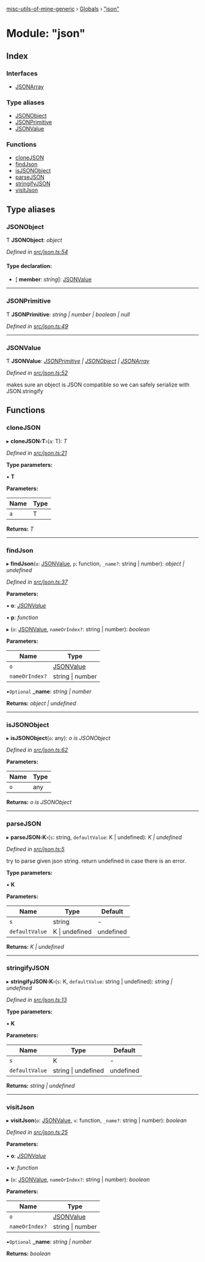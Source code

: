 [misc-utils-of-mine-generic](../README.md) › [Globals](../globals.md) › ["json"](_json_.md)

# Module: "json"

## Index

### Interfaces

* [JSONArray](../interfaces/_json_.jsonarray.md)

### Type aliases

* [JSONObject](_json_.md#jsonobject)
* [JSONPrimitive](_json_.md#jsonprimitive)
* [JSONValue](_json_.md#jsonvalue)

### Functions

* [cloneJSON](_json_.md#clonejson)
* [findJson](_json_.md#findjson)
* [isJSONObject](_json_.md#isjsonobject)
* [parseJSON](_json_.md#parsejson)
* [stringifyJSON](_json_.md#stringifyjson)
* [visitJson](_json_.md#visitjson)

## Type aliases

###  JSONObject

Ƭ **JSONObject**: *object*

*Defined in [src/json.ts:54](https://github.com/cancerberoSgx/misc-utils-of-mine/blob/31c2f04/misc-utils-of-mine-generic/src/json.ts#L54)*

#### Type declaration:

* \[ **member**: *string*\]: [JSONValue](_json_.md#jsonvalue)

___

###  JSONPrimitive

Ƭ **JSONPrimitive**: *string | number | boolean | null*

*Defined in [src/json.ts:49](https://github.com/cancerberoSgx/misc-utils-of-mine/blob/31c2f04/misc-utils-of-mine-generic/src/json.ts#L49)*

___

###  JSONValue

Ƭ **JSONValue**: *[JSONPrimitive](_json_.md#jsonprimitive) | [JSONObject](_json_.md#jsonobject) | [JSONArray](../interfaces/_json_.jsonarray.md)*

*Defined in [src/json.ts:52](https://github.com/cancerberoSgx/misc-utils-of-mine/blob/31c2f04/misc-utils-of-mine-generic/src/json.ts#L52)*

makes sure an object is JSON compatible so we can safely serialize with JSON.stringify

## Functions

###  cloneJSON

▸ **cloneJSON**‹**T**›(`a`: T): *T*

*Defined in [src/json.ts:21](https://github.com/cancerberoSgx/misc-utils-of-mine/blob/31c2f04/misc-utils-of-mine-generic/src/json.ts#L21)*

**Type parameters:**

▪ **T**

**Parameters:**

Name | Type |
------ | ------ |
`a` | T |

**Returns:** *T*

___

###  findJson

▸ **findJson**(`o`: [JSONValue](_json_.md#jsonvalue), `p`: function, `_name?`: string | number): *object | undefined*

*Defined in [src/json.ts:37](https://github.com/cancerberoSgx/misc-utils-of-mine/blob/31c2f04/misc-utils-of-mine-generic/src/json.ts#L37)*

**Parameters:**

▪ **o**: *[JSONValue](_json_.md#jsonvalue)*

▪ **p**: *function*

▸ (`o`: [JSONValue](_json_.md#jsonvalue), `nameOrIndex?`: string | number): *boolean*

**Parameters:**

Name | Type |
------ | ------ |
`o` | [JSONValue](_json_.md#jsonvalue) |
`nameOrIndex?` | string &#124; number |

▪`Optional`  **_name**: *string | number*

**Returns:** *object | undefined*

___

###  isJSONObject

▸ **isJSONObject**(`o`: any): *o is JSONObject*

*Defined in [src/json.ts:62](https://github.com/cancerberoSgx/misc-utils-of-mine/blob/31c2f04/misc-utils-of-mine-generic/src/json.ts#L62)*

**Parameters:**

Name | Type |
------ | ------ |
`o` | any |

**Returns:** *o is JSONObject*

___

###  parseJSON

▸ **parseJSON**‹**K**›(`s`: string, `defaultValue`: K | undefined): *K | undefined*

*Defined in [src/json.ts:5](https://github.com/cancerberoSgx/misc-utils-of-mine/blob/31c2f04/misc-utils-of-mine-generic/src/json.ts#L5)*

try to parse given json string. return undefined in case there is an error.

**Type parameters:**

▪ **K**

**Parameters:**

Name | Type | Default |
------ | ------ | ------ |
`s` | string | - |
`defaultValue` | K &#124; undefined | undefined |

**Returns:** *K | undefined*

___

###  stringifyJSON

▸ **stringifyJSON**‹**K**›(`s`: K, `defaultValue`: string | undefined): *string | undefined*

*Defined in [src/json.ts:13](https://github.com/cancerberoSgx/misc-utils-of-mine/blob/31c2f04/misc-utils-of-mine-generic/src/json.ts#L13)*

**Type parameters:**

▪ **K**

**Parameters:**

Name | Type | Default |
------ | ------ | ------ |
`s` | K | - |
`defaultValue` | string &#124; undefined | undefined |

**Returns:** *string | undefined*

___

###  visitJson

▸ **visitJson**(`o`: [JSONValue](_json_.md#jsonvalue), `v`: function, `_name?`: string | number): *boolean*

*Defined in [src/json.ts:25](https://github.com/cancerberoSgx/misc-utils-of-mine/blob/31c2f04/misc-utils-of-mine-generic/src/json.ts#L25)*

**Parameters:**

▪ **o**: *[JSONValue](_json_.md#jsonvalue)*

▪ **v**: *function*

▸ (`o`: [JSONValue](_json_.md#jsonvalue), `nameOrIndex?`: string | number): *boolean*

**Parameters:**

Name | Type |
------ | ------ |
`o` | [JSONValue](_json_.md#jsonvalue) |
`nameOrIndex?` | string &#124; number |

▪`Optional`  **_name**: *string | number*

**Returns:** *boolean*
